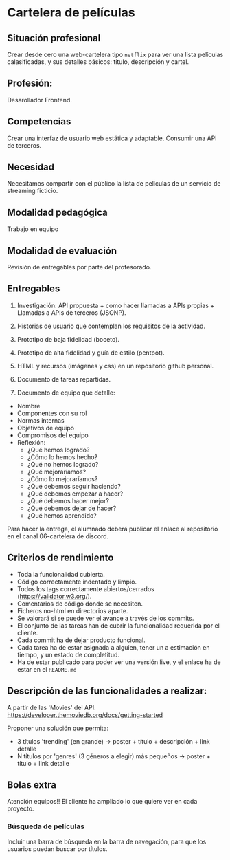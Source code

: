 # Cartelera de películas 

## Situación profesional

Crear desde cero una web-cartelera tipo `netflix` para ver una lista películas calasificadas, y sus detalles básicos: título, descripción y cartel.

## Profesión:

Desarollador Frontend.

## Competencias

Crear una interfaz de usuario web estática y adaptable.
Consumir una API de terceros.

## Necesidad

Necesitamos compartir con el público la lista de películas de un servicio de streaming ficticio.

## Modalidad pedagógica

Trabajo en equipo

## Modalidad de evaluación

Revisión de entregables por parte del profesorado.

## Entregables

1. Investigación: API propuesta + como hacer llamadas a APIs propias + Llamadas a APIs de terceros (JSONP).

2. Historias de usuario que contemplan los requisitos de la actividad.

3. Prototipo de baja fidelidad (boceto).

4. Prototipo de alta fidelidad y guía de estilo (pentpot).

5. HTML y recursos (imágenes y css) en un repositorio github personal.

6. Documento de tareas repartidas.

7. Documento de equipo que detalle:
  - Nombre
  - Componentes con su rol
  - Normas internas
  - Objetivos de equipo
  - Compromisos del equipo
  - Reflexión:
    - ¿Qué hemos logrado?
    - ¿Cómo lo hemos hecho?
    - ¿Qué no hemos logrado? 
    - ¿Qué mejoraríamos?
    - ¿Cómo lo mejoraríamos?
    - ¿Qué debemos seguir haciendo?
    - ¿Qué debemos empezar a hacer?
    - ¿Qué debemos hacer mejor?
    - ¿Qué debemos dejar de hacer?
    - ¿Qué hemos aprendido?


Para hacer la entrega, el alumnado deberá publicar el enlace al repositorio en el canal 06-cartelera de discord.

## Criterios de rendimiento

- Toda la funcionalidad cubierta.
- Código correctamente indentado y limpio.
- Todos los tags correctamente abiertos/cerrados (https://validator.w3.org/).
- Comentarios de código donde se necesiten.
- Ficheros no-html en directorios aparte.
- Se valorará si se puede ver el avance a través de los commits.
- El conjunto de las tareas han de cubrir la funcionalidad requerida por el cliente.
- Cada commit ha de dejar producto funcional.
- Cada tarea ha de estar asignada a alguien, tener un a estimación en tiempo, y un estado de completitud.
- Ha de estar publicado para poder ver una versión live, y el enlace ha de estar en el `README.md`


## Descripción de las funcionalidades a realizar:

A partir de las 'Movies' del API: https://developer.themoviedb.org/docs/getting-started

Proponer una solución que permita:
 - 3 títulos 'trending' (en grande) -> poster + título + descripción + link detalle
 - N títulos por 'genres' (3 géneros a elegir) más pequeños -> poster + título + link detalle


## Bolas extra
Atención equipos!! El cliente ha ampliado lo que quiere ver en cada proyecto.

### Búsqueda de películas
  Incluir una barra de búsqueda en la barra de navegación, para que los usuarios puedan buscar por títulos.



